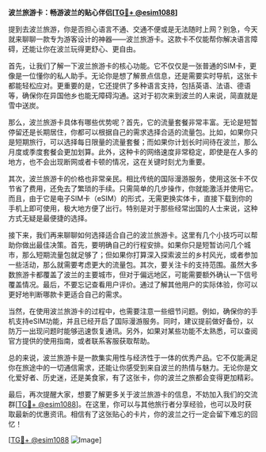 **波兰旅游卡：畅游波兰的贴心伴侣[[TG💪+ @esim1088](https://t.me/s/esim1088)]**

提到去波兰旅游，你是否担心语言不通、交通不便或是无法随时上网？别急，今天就来聊聊一款专为游客设计的神器——波兰旅游卡。这款卡不仅能帮你解决语言障碍，还能让你在波兰玩得更舒心、更自由。

首先，让我们了解一下波兰旅游卡的核心功能。它不仅仅是一张普通的SIM卡，更像是一位懂你的私人助手。无论你是想了解景点信息，还是需要实时导航，这张卡都能轻松应对。更重要的是，它还提供了多种语言支持，包括英语、法语、德语等，确保你在异国他乡也能无障碍沟通。这对于初次来到波兰的人来说，简直就是雪中送炭。

那么，波兰旅游卡具体有哪些优势呢？首先，它的流量套餐非常丰富。无论是短暂停留还是长期居住，你都可以根据自己的需求选择合适的流量包。比如，如果你只是短期旅行，可以选择每日限量的流量套餐；而如果你计划长时间待在波兰，那么月度或季度套餐会更加划算。此外，这种卡的网络速度非常稳定，即使是在人多的地方，也不会出现断网或者卡顿的情况，这在关键时刻尤为重要。

其次，波兰旅游卡的价格也非常亲民。相比传统的国际漫游服务，使用这张卡不仅节省了费用，还免去了繁琐的手续。只需简单的几步操作，你就能激活并使用它。而且，由于它是电子SIM卡（eSIM）的形式，无需更换实体卡，直接下载到你的手机上即可使用，极大地方便了出行。特别是对于那些经常出国的人士来说，这种方式无疑是最便捷的选择。

接下来，我们再来聊聊如何选择适合自己的波兰旅游卡。这里有几个小技巧可以帮助你做出最佳决策。首先，要明确自己的行程安排。如果你只是短暂访问几个城市，那么短期流量包就足够了；但如果你打算深入探索波兰的乡村风光，或者参加一些活动，那么就需要考虑更大的流量包。其次，要关注卡的支持范围。虽然大多数旅游卡都覆盖了波兰的主要城市，但对于偏远地区，可能需要额外确认一下信号覆盖情况。最后，不要忘记查看用户评价。通过了解其他用户的实际体验，你可以更好地判断哪款卡更适合自己的需求。

当然，在使用波兰旅游卡的过程中，也需要注意一些细节问题。例如，确保你的手机支持eSIM功能，并且已经开启了国际漫游服务。同时，建议提前做好备份，以防万一出现问题时能够迅速恢复通讯。另外，如果对某些功能不太熟悉，可以查阅官方提供的使用指南，或者联系客服获取帮助。

总的来说，波兰旅游卡是一款集实用性与经济性于一体的优秀产品。它不仅能满足你在旅途中的一切通信需求，还能让你感受到来自波兰的热情与魅力。无论你是文化爱好者、历史迷，还是美食家，有了这张卡，你的波兰之旅都会变得更加精彩。

最后，再次提醒大家，想要了解更多关于波兰旅游卡的信息，不妨加入我们的交流群[[TG💪+ @esim1088](https://t.me/s/esim1088)]。在这里，你可以与其他旅行者分享经验，也可以及时获取最新的优惠资讯。相信有了这张贴心的卡片，你的波兰之行一定会留下难忘的回忆！

[[TG💪+ @esim1088](https://t.me/s/esim1088) ![Image](https://i.postimg.cc/4NQfJmqS/Snipaste-2025-05-13-00-14-12.png)]
